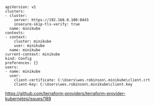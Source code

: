 ```
apiVersion: v1
clusters:
- cluster:
    server: https://192.168.0.100:8443
    insecure-skip-tls-verify: true
  name: minikube
contexts:
- context:
    cluster: minikube
    user: minikube
  name: minikube
current-context: minikube
kind: Config
preferences: {}
users:
- name: minikube
  user:
    client-certificate: C:\Users\wes.robinson\.minikube\client.crt
    client-key: C:\Users\wes.robinson\.minikube\client.key
```

https://github.com/terraform-providers/terraform-provider-kubernetes/issues/189